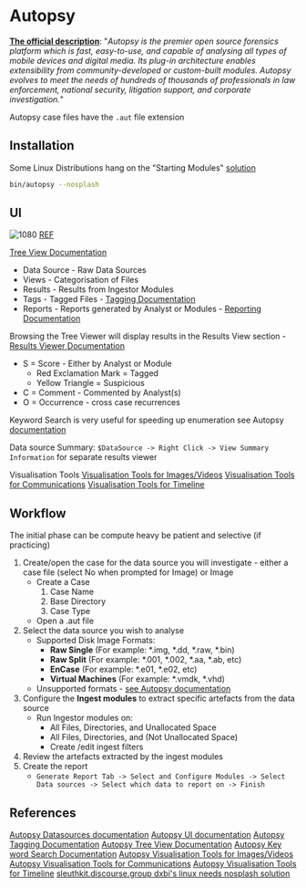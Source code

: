 # Autopsy

[**The official description**](https://www.autopsy.com/): "*Autopsy is the premier open source forensics platform which is fast, easy-to-use, and capable of analysing all types of mobile devices and digital media. Its plug-in architecture enables extensibility from community-developed or custom-built modules. Autopsy evolves to meet the needs of hundreds of thousands of professionals in law enforcement, national security, litigation support, and corporate investigation.*"

Autopsy case files have the `.aut` file extension
## Installation 

Some Linux Distributions hang on the "Starting Modules" [solution](https://sleuthkit.discourse.group/t/hangs-on-starting-modules-ubuntu-20-04/2598/2)
```bash
bin/autopsy --nosplash
```


##  UI

![1080](autospyui.png)
[REF](http://sleuthkit.org/autopsy/docs/user-docs/4.12.0/uilayout_page.html)

[Tree View Documentation](http://sleuthkit.org/autopsy/docs/user-docs/4.12.0/tree_viewer_page.html)
- Data Source - Raw Data Sources
- Views - Categorisation of Files
- Results - Results from Ingestor Modules
- Tags - Tagged Files - [Tagging Documentation](http://sleuthkit.org/autopsy/docs/user-docs/4.12.0/tagging_page.html)
- Reports - Reports generated by Analyst or Modules - [Reporting Documentation](http://sleuthkit.org/autopsy/docs/user-docs/4.12.0/reporting_page.html)

Browsing the Tree Viewer will display results in the Results View section - [Results Viewer Documentation](http://sleuthkit.org/autopsy/docs/user-docs/4.12.0/result_viewer_page.html)
- S = Score - Either by Analyst or Module 
	- Red Exclamation Mark = Tagged
	- Yellow Triangle = Suspicious
- C = Comment - Commented by Analyst(s)
- O = Occurrence - cross case recurrences 

Keyword Search is very useful for speeding up enumeration see Autopsy [documentation](http://sleuthkit.org/autopsy/docs/user-docs/4.12.0/ad_hoc_keyword_search_page.html)

Data source Summary: `$DataSource -> Right Click -> View Summary Information` for separate results viewer 

Visualisation Tools
[Visualisation Tools for Images/Videos](http://sleuthkit.org/autopsy/docs/user-docs/4.12.0/image_gallery_page.html)
[Visualisation Tools for Communications](http://sleuthkit.org/autopsy/docs/user-docs/4.12.0/communications_page.html)
[Visualisation Tools for Timeline](http://sleuthkit.org/autopsy/docs/user-docs/4.12.0/timeline_page.html)

## Workflow

The initial phase can be compute heavy  be patient and selective (if practicing) 

1.  Create/open the case for the data source you will investigate - either a case file (select No when prompted for Image) or Image
	- Create a Case
		1. Case Name
		2. Base Directory
		3. Case Type
	- Open a .aut file 
2.  Select the data source you wish to analyse
	 - Supported Disk Image Formats:
		-   **Raw Single** (For example: *.img, *.dd, *.raw, *.bin)
		-   **Raw Split** (For example: *.001, *.002, *.aa, *.ab, etc)
		-   **EnCase** (For example: *.e01, *.e02, etc)
		-   **Virtual Machines** (For example: *.vmdk, *.vhd)
	- Unsupported formats - [see Autopsy documentation](http://sleuthkit.org/autopsy/docs/user-docs/4.12.0/ds_page.html) 
1.  Configure the **Ingest modules** to extract specific artefacts from the data source
	 -  Run Ingestor modules on:
		 - All Files, Directories, and Unallocated Space
		 - All Files, Directories, and (Not Unallocated Space)
		 - Create /edit ingest filters
3.  Review the artefacts extracted by the ingest modules
4.  Create the report
	- `Generate Report Tab -> Select and Configure Modules -> Select Data sources -> Select which data to report on -> Finish`


## References

[Autopsy Datasources documentation](http://sleuthkit.org/autopsy/docs/user-docs/4.12.0/ds_page.html) 
[Autopsy UI documentation](http://sleuthkit.org/autopsy/docs/user-docs/4.12.0/uilayout_page.html)
[Autopsy Tagging Documentation](http://sleuthkit.org/autopsy/docs/user-docs/4.12.0/tagging_page.html)
[Autopsy Tree View Documentation](http://sleuthkit.org/autopsy/docs/user-docs/4.12.0/tree_viewer_page.html)
[Autopsy Key word Search Documentation](http://sleuthkit.org/autopsy/docs/user-docs/4.12.0/ad_hoc_keyword_search_page.html)
[Autopsy Visualisation Tools for Images/Videos](http://sleuthkit.org/autopsy/docs/user-docs/4.12.0/image_gallery_page.html)
[Autopsy Visualisation Tools for Communications](http://sleuthkit.org/autopsy/docs/user-docs/4.12.0/communications_page.html)
[Autopsy Visualisation Tools for Timeline](http://sleuthkit.org/autopsy/docs/user-docs/4.12.0/timeline_page.html)
[sleuthkit.discourse.group dxbi's linux needs nosplash solution](https://sleuthkit.discourse.group/t/hangs-on-starting-modules-ubuntu-20-04/2598/2)